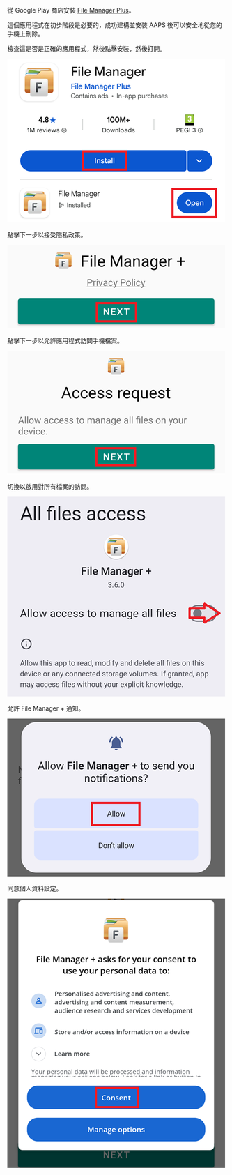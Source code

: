 從 Google Play 商店安裝 [File Manager Plus](https://play.google.com/store/apps/details?id=com.alphainventor.filemanager)。

這個應用程式在初步階段是必要的，成功建構並安裝 AAPS 後可以安全地從您的手機上刪除。

檢查這是否是正確的應用程式，然後點擊安裝，然後打開。

![](../images/Building-the-App/CI/BrowserBuildStep01.png)

點擊下一步以接受隱私政策。

![](../images/Building-the-App/CI/BrowserBuildStep02.png)

點擊下一步以允許應用程式訪問手機檔案。

![](../images/Building-the-App/CI/BrowserBuildStep03.png)

切換以啟用對所有檔案的訪問。

![](../images/Building-the-App/CI/BrowserBuildStep04.png)

允許 File Manager + 通知。

![](../images/Building-the-App/CI/BrowserBuildStep05.png)

同意個人資料設定。

![](../images/Building-the-App/CI/BrowserBuildStep06.png)

